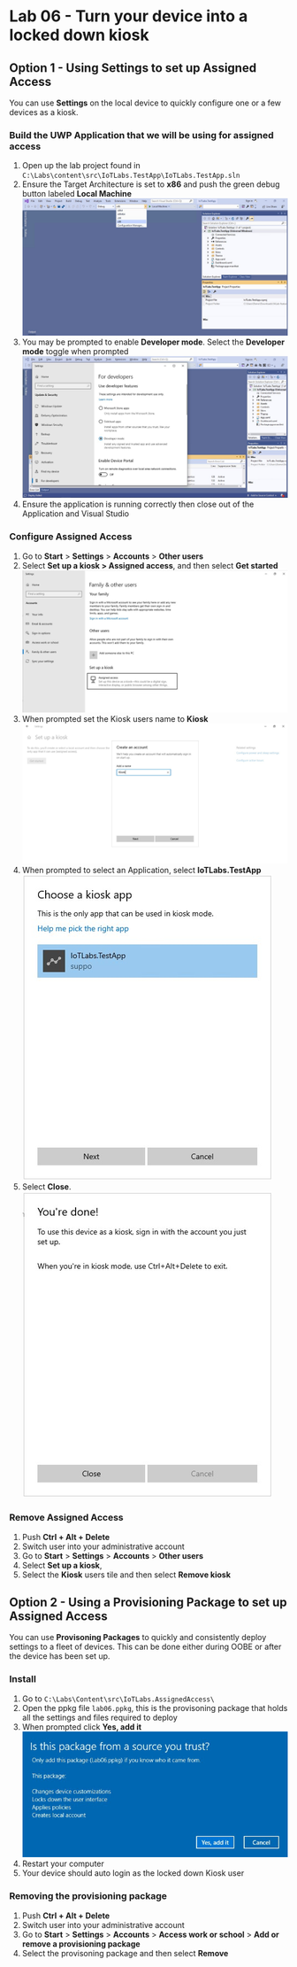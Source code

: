 # Lab 06 - Turn your device into a locked down kiosk

## Option 1 - Using Settings to set up Assigned Access

You can use **Settings** on the local device to quickly configure one or a few devices as a kiosk. 

### Build the UWP Application that we will be using for assigned access

1. Open up the lab project found in `C:\Labs\content\src\IoTLabs.TestApp\IoTLabs.TestApp.sln`
2. Ensure the Target Architecture is set to **x86** and push the green debug button labeled **Local Machine**
   ![](./media/lab06/x86.jpg)
3. You may be prompted to enable **Developer mode**. Select the **Developer mode** toggle when prompted
   ![](./media/lab06/enable-developer.jpg)
4. Ensure the application is running correctly then close out of the Application and Visual Studio

### Configure Assigned Access
1.  Go to **Start** > **Settings** > **Accounts** > **Other users**
2.  Select **Set up a kiosk > Assigned access**, and then select **Get started**
   ![](./media/lab06/assigned-access.jpg)
3.  When prompted set the Kiosk users name to **Kiosk**
   ![](./media/lab06/setting-up-kiosk.jpg)
4.  When prompted to select an Application, select **IoTLabs.TestApp**
   ![](./media/lab06/select-app.jpg)
5.  Select **Close**.
   ![](./media/lab06/kiosk-done.jpg)

### Remove Assigned Access
1. Push **Ctrl + Alt + Delete**
2. Switch user into your administrative account
3. Go to **Start** > **Settings** > **Accounts** > **Other users**
4. Select **Set up a kiosk**,
3. Select the **Kiosk** users tile and then select **Remove kiosk**

## Option 2 - Using a Provisioning Package to set up Assigned Access

You can use **Provisoning Packages** to quickly and consistently deploy settings to a fleet of devices. This can be done either during OOBE or after the device has been set up.

### Install

1. Go to `C:\Labs\Content\src\IoTLabs.AssignedAccess\`
2. Open the ppkg file `lab06.ppkg`, this is the provisoning package that holds all the settings and files required to deploy
3. When prompted click **Yes, add it**
![](./media/lab06/add-package.jpg)
4. Restart your computer
5. Your device should auto login as the locked down Kiosk user

### Removing the provisioning package 

1. Push **Ctrl + Alt + Delete**
2. Switch user into your administrative account
3. Go to **Start** > **Settings** > **Accounts** > **Access work or school** > **Add or remove a provisioning package**
4. Select the provisoning package and then select **Remove**
